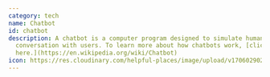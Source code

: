 ```yaml
---
category: tech
name: Chatbot
id: chatbot
description: A﻿ chatbot is a computer program designed to simulate human
  conversation with users. To learn more about how chatbots work, [click
  here.](https://en.wikipedia.org/wiki/Chatbot)
icon: https://res.cloudinary.com/helpful-places/image/upload/v1706029026/chat_FILL0_wght400_GRAD0_opsz24_yioovn.svg
---
```

